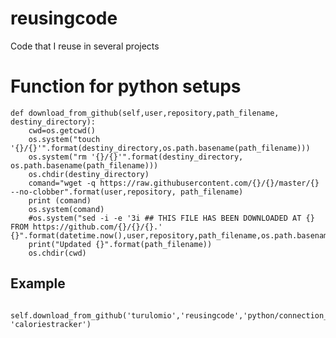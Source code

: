 # reusingcode
Code that I reuse in several projects

# Function for python setups

    def download_from_github(self,user,repository,path_filename, destiny_directory):
        cwd=os.getcwd()
        os.system("touch '{}/{}'".format(destiny_directory,os.path.basename(path_filename)))
        os.system("rm '{}/{}'".format(destiny_directory, os.path.basename(path_filename)))
        os.chdir(destiny_directory)
        comand="wget -q https://raw.githubusercontent.com/{}/{}/master/{}  --no-clobber".format(user,repository, path_filename)
        print (comand)
        os.system(comand)
        #os.system("sed -i -e '3i ## THIS FILE HAS BEEN DOWNLOADED AT {} FROM https://github.com/{}/{}/{}.' {}".format(datetime.now(),user,repository,path_filename,os.path.basename(path_filename)))
        print("Updated {}".format(path_filename))
        os.chdir(cwd)


## Example
        self.download_from_github('turulomio','reusingcode','python/connection_pg.py', 'caloriestracker')
